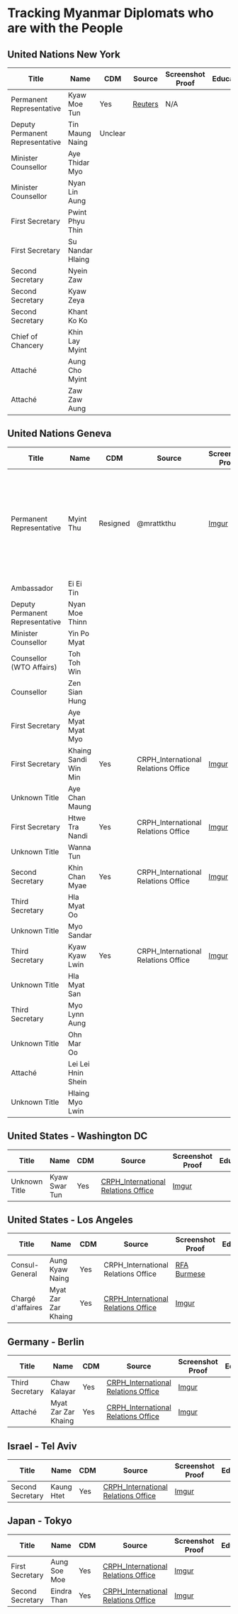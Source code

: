 # Tracking Myanmar Diplomats who are with the People

## United Nations New York
| Title  | Name  | CDM | Source | Screenshot Proof | Education
|--|--|--|--|--|--|
|Permanent Representative| Kyaw Moe Tun | Yes | [Reuters](https://www.reuters.com/article/us-myanmar-politics-un/myanmars-u-n-ambassador-appeals-for-action-to-stop-coup-idUSKBN2AQ2FX) | N/A
|Deputy Permanent Representative| Tin Maung Naing | Unclear |  |  | 
| Minister Counsellor | Aye Thidar Myo |  |  |  | 
| Minister Counsellor | Nyan Lin Aung |  |  |  | 
| First Secretary | Pwint Phyu Thin |  |  |  | 
| First Secretary | Su Nandar Hlaing |  |  |  | 
| Second Secretary | Nyein Zaw |  |  |  |
| Second Secretary | Kyaw Zeya |  |  |  |
| Second Secretary | Khant Ko Ko |  |  |  | 
| Chief of Chancery | Khin Lay Myint |  | |  
| Attaché | Aung Cho Myint |  | |  
| Attaché | Zaw Zaw Aung |  | |  


## United Nations Geneva
| Title  | Name  | CDM | Source | Screenshot Proof | Education
|--|--|--|--|--|--|
|Permanent Representative| Myint Thu | Resigned | @mrattkthu | [Imgur](https://imgur.com/a/eMnqv41) | Bachelor Degree of Agriculture - Yezin 1985. Master in Public Administration - Lee Kuan Yew School of Public Policy (LKYSPP) 2009
| Ambassador | Ei Ei Tin |  |  |  | 
| Deputy Permanent Representative | Nyan Moe Thinn |  |  |  | 
| Minister Counsellor | Yin Po Myat |  |  |  | 
| Counsellor (WTO Affairs) | Toh Toh Win |  |  |  | 
| Counsellor | Zen Sian Hung |  |  |  | 
| First Secretary | Aye Myat Myat Myo |  |  |  | 
| First Secretary | Khaing Sandi Win Min | Yes | CRPH_International Relations Office | [Imgur](https://imgur.com/a/MRvF96Y)
| Unknown Title | Aye Chan Maung |  |  |  |
| First Secretary | Htwe Tra Nandi | Yes  | CRPH_International Relations Office | [Imgur](https://imgur.com/a/vK1Ofvc)
| Unknown Title | Wanna Tun |  |  |  |
| Second Secretary | Khin Chan Myae | Yes | CRPH_International Relations Office | [Imgur](https://imgur.com/a/MRvF96Y)
| Third Secretary | Hla Myat Oo |  | | 
| Unknown Title | Myo Sandar |  |  |  | 
| Third Secretary | Kyaw Kyaw Lwin | Yes | CRPH_International Relations Office | [Imgur](https://imgur.com/a/FKIA4YR)
| Unknown Title | Hla Myat San |  |  |  |
| Third Secretary | Myo Lynn Aung |  | | 
| Unknown Title | Ohn Mar Oo |  |  |  | 
| Attaché| Lei Lei Hnin Shein |  | |  
| Unknown Title | Hlaing Myo Lwin |  | | 

## United States - Washington DC
| Title  | Name  | CDM | Source | Screenshot Proof | Education
|--|--|--|--|--|--|
| Unknown Title | Kyaw Swar Tun | Yes | [CRPH_International Relations Office](https://www.facebook.com/story.php?story_fbid=109977467814769&id=101438218668694) | [Imgur](https://imgur.com/a/iPteVTN) | 

## United States - Los Angeles
| Title  | Name  | CDM | Source | Screenshot Proof | Education
|--|--|--|--|--|--|
| Consul-General | Aung Kyaw Naing | Yes | CRPH_International Relations Office | [RFA Burmese](https://fb.watch/42PE6YrxOS/) | 
| Chargé d'affaires | Myat Zar Zar Khaing | Yes | [CRPH_International Relations Office](https://www.facebook.com/story.php?story_fbid=107900388022477&id=101438218668694) | [Imgur](https://imgur.com/a/wjxooGI) | 

## Germany - Berlin
| Title  | Name  | CDM | Source | Screenshot Proof | Education
|--|--|--|--|--|--|
| Third Secretary | Chaw Kalayar | Yes | [CRPH_International Relations Office](https://www.facebook.com/story.php?story_fbid=109942324484950&id=101438218668694) | [Imgur](https://imgur.com/a/KoYiy6R) | 
| Attaché | Myat Zar Zar Khaing | Yes | [CRPH_International Relations Office](https://facebook.com/story.php?story_fbid=109960931149756&id=101438218668694) | [Imgur](https://imgur.com/a/5xaUNpk) | 



## Israel - Tel Aviv
| Title  | Name  | CDM | Source | Screenshot Proof | Education
|--|--|--|--|--|--|
| Second Secretary | Kaung Htet | Yes | [CRPH_International Relations Office](https://www.facebook.com/crph.ir.office/posts/111094867703029) | [Imgur](https://imgur.com/a/C5vPN4v) | 


## Japan - Tokyo
| Title  | Name  | CDM | Source | Screenshot Proof | Education
|--|--|--|--|--|--|
| First Secretary | Aung Soe Moe | Yes | [CRPH_International Relations Office](https://facebook.com/story.php?story_fbid=111582130987636&id=101438218668694) | [Imgur](https://imgur.com/a/Pi7PvWY) | 
| Second Secretary | Eindra Than | Yes | [CRPH_International Relations Office](https://facebook.com/story.php?story_fbid=111574067655109&id=101438218668694) | [Imgur](https://imgur.com/a/mSVRtrT) | 

